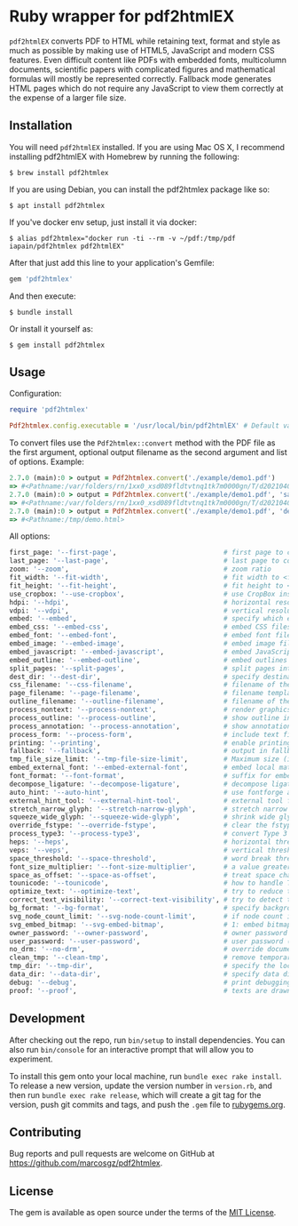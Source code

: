 # Ruby wrapper for pdf2htmlEX

`pdf2htmlEX` converts PDF to HTML while retaining text, format and style as much as possible by making use of HTML5, JavaScript and modern CSS features. Even difficult content like PDFs with embedded fonts, multicolumn documents, scientific papers with complicated figures and mathematical formulas will mostly be represented correctly. Fallback mode generates HTML pages which do not require any JavaScript to view them correctly at the expense of a larger file size.

## Installation

You will need `pdf2htmlEX` installed. If you are using Mac OS X, I recommend installing pdf2htmlEX with Homebrew by running the following:

    $ brew install pdf2htmlex

If you are using Debian, you can install the pdf2htmlex package like so:

    $ apt install pdf2htmlex

If you've docker env setup, just install it via docker:

    $ alias pdf2htmlex="docker run -ti --rm -v ~/pdf:/tmp/pdf iapain/pdf2htmlex pdf2htmlEX"

After that just add this line to your application's Gemfile:

```ruby
gem 'pdf2htmlex'
```

And then execute:

    $ bundle install

Or install it yourself as:

    $ gem install pdf2htmlex

## Usage

Configuration:

```ruby
require 'pdf2htmlex'

Pdf2htmlex.config.executable = '/usr/local/bin/pdf2htmlEX' # Default value: 'pdf2htmlex'
```

To convert files use the `Pdf2htmlex::convert` method with the PDF file as the first argument, optional output filename as the second argument and list of options. Example:

```ruby
2.7.0 (main):0 > output = Pdf2htmlex.convert('./example/demo1.pdf')
=> #<Pathname:/var/folders/rn/1xx0_xsd089fldtvtnq1tk7m0000gn/T/d20210409-96258-1pmrw5z/demo1.html>
2.7.0 (main):0 > output = Pdf2htmlex.convert('./example/demo1.pdf', 'sample.html')
=> #<Pathname:/var/folders/rn/1xx0_xsd089fldtvtnq1tk7m0000gn/T/d20210409-96258-14l7p6u/sample.html>
2.7.0 (main):0 > output = Pdf2htmlex.convert('./example/demo1.pdf', 'demo.html', dest_dir: '/tmp')
=> #<Pathname:/tmp/demo.html>
```

All options:
```bash
first_page: '--first-page',                           # first page to convert (default: 1)
last_page: '--last-page',                             # last page to convert (default: 2147483647)
zoom: '--zoom',                                       # zoom ratio
fit_width: '--fit-width',                             # fit width to <fp> pixels
fit_height: '--fit-height',                           # fit height to <fp> pixels
use_cropbox: '--use-cropbox',                         # use CropBox instead of MediaBox (default: 1)
hdpi: '--hdpi',                                       # horizontal resolution for graphics in DPI (default: 144)
vdpi: '--vdpi',                                       # vertical resolution for graphics in DPI (default: 144)
embed: '--embed',                                     # specify which elements should be embedded into output
embed_css: '--embed-css',                             # embed CSS files into output (default: 1)
embed_font: '--embed-font',                           # embed font files into output (default: 1)
embed_image: '--embed-image',                         # embed image files into output (default: 1)
embed_javascript: '--embed-javascript',               # embed JavaScript files into output (default: 1)
embed_outline: '--embed-outline',                     # embed outlines into output (default: 1)
split_pages: '--split-pages',                         # split pages into separate files (default: 0)
dest_dir: '--dest-dir',                               # specify destination directory (default: ".")
css_filename: '--css-filename',                       # filename of the generated css file (default: "")
page_filename: '--page-filename',                     # filename template for split pages  (default: "")
outline_filename: '--outline-filename',               # filename of the generated outline file (default: "")
process_nontext: '--process-nontext',                 # render graphics in addition to text (default: 1)
process_outline: '--process-outline',                 # show outline in HTML (default: 1)
process_annotation: '--process-annotation',           # show annotation in HTML (default: 0)
process_form: '--process-form',                       # include text fields and radio buttons (default: 0)
printing: '--printing',                               # enable printing support (default: 1)
fallback: '--fallback',                               # output in fallback mode (default: 0)
tmp_file_size_limit: '--tmp-file-size-limit',         # Maximum size (in KB) used by temporary files, -1 for no limit. (default: -1)
embed_external_font: '--embed-external-font',         # embed local match for external fonts (default: 1)
font_format: '--font-format',                         # suffix for embedded font files (ttf,otf,woff,svg) (default: "woff")
decompose_ligature: '--decompose-ligature',           # decompose ligatures, such as ﬁ -> fi (default: 0)
auto_hint: '--auto-hint',                             # use fontforge autohint on fonts without hints (default: 0)
external_hint_tool: '--external-hint-tool',           # external tool for hinting fonts (overrides --auto-hint) (default: "")
stretch_narrow_glyph: '--stretch-narrow-glyph',       # stretch narrow glyphs instead of padding them (default: 0)
squeeze_wide_glyph: '--squeeze-wide-glyph',           # shrink wide glyphs instead of truncating them (default: 1)
override_fstype: '--override-fstype',                 # clear the fstype bits in TTF/OTF fonts (default: 0)
process_type3: '--process-type3',                     # convert Type 3 fonts for web (experimental) (default: 0)
heps: '--heps',                                       # horizontal threshold for merging text, in pixels (default: 1)
veps: '--veps',                                       # vertical threshold for merging text, in pixels (default: 1)
space_threshold: '--space-threshold',                 # word break threshold (threshold * em) (default: 0.125)
font_size_multiplier: '--font-size-multiplier',       # a value greater than 1 increases the rendering accuracy (default: 4)
space_as_offset: '--space-as-offset',                 # treat space characters as offsets (default: 0)
tounicode: '--tounicode',                             # how to handle ToUnicode CMaps (0=auto, 1=force, -1=ignore) (default: 0)
optimize_text: '--optimize-text',                     # try to reduce the number of HTML elements used for text (default: 0)
correct_text_visibility: '--correct-text-visibility', # try to detect texts covered by other graphics and properly arrange them (default: 0)
bg_format: '--bg-format',                             # specify background image format (default: "png")
svg_node_count_limit: '--svg-node-count-limit',       # if node count in a svg background image exceeds this limit, fall back this page to bitmap background; negative value means no limit. (default: -1)
svg_embed_bitmap: '--svg-embed-bitmap',               # 1: embed bitmaps in svg background; 0: dump bitmaps to external files if possible. (default: 1)
owner_password: '--owner-password',                   # owner password (for encrypted files)
user_password: '--user-password',                     # user password (for encrypted files)
no_drm: '--no-drm',                                   # override document DRM settings (default: 0)
clean_tmp: '--clean-tmp',                             # remove temporary files after conversion (default: 1)
tmp_dir: '--tmp-dir',                                 # specify the location of temporary directory. (default: "/var/folders/rn/1xx0_xsd089fldtvtnq1tk7m0000gn/T/")
data_dir: '--data-dir',                               # specify data directory (default: "/usr/local/Cellar/pdf2htmlex/0.14.6_24/share/pdf2htmlEX")
debug: '--debug',                                     # print debugging information (default: 0)
proof: '--proof',                                     # texts are drawn on both text layer and background for proof. (default: 0)
```

## Development

After checking out the repo, run `bin/setup` to install dependencies. You can also run `bin/console` for an interactive prompt that will allow you to experiment.

To install this gem onto your local machine, run `bundle exec rake install`. To release a new version, update the version number in `version.rb`, and then run `bundle exec rake release`, which will create a git tag for the version, push git commits and tags, and push the `.gem` file to [rubygems.org](https://rubygems.org).

## Contributing

Bug reports and pull requests are welcome on GitHub at https://github.com/marcosgz/pdf2htmlex.


## License

The gem is available as open source under the terms of the [MIT License](https://opensource.org/licenses/MIT).
